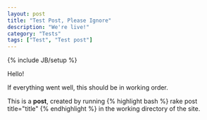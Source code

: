 ```yaml
---
layout: post
title: "Test Post, Please Ignore"
description: "We're live!"
category: "Tests"
tags: ["Test", "Test post"]
---
```

{% include JB/setup %}

Hello!

If everything went well, this should be in working order.

This is a **post**, created by running {% highlight bash %} rake post title="title" {% endhighlight %} in the working directory of the site.
